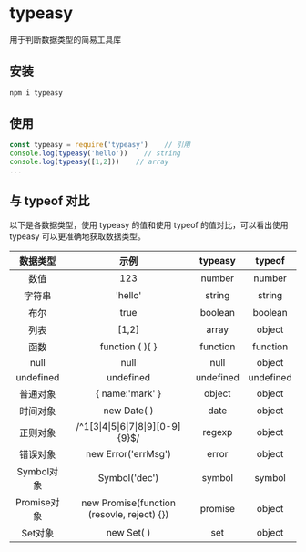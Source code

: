 # typeasy
用于判断数据类型的简易工具库


## 安装
```javascript
npm i typeasy
```


## 使用
```javascript
const typeasy = require('typeasy')    // 引用
console.log(typeasy('hello'))    // string
console.log(typeasy([1,2]))    // array
...
```


## 与 typeof 对比
以下是各数据类型，使用 typeasy 的值和使用 typeof 的值对比，可以看出使用 typeasy 可以更准确地获取数据类型。

| 数据类型 | 示例 | typeasy | typeof |
| :---: | :---: | :---: | :---: |
| 数值 | 123 | number | number |
| 字符串 | 'hello' | string | string |
| 布尔 | true | boolean | boolean |
| 列表 | [1,2] | array | object |
| 函数 | function ( ){ } | function | function |
| null | null | null | object |
| undefined | undefined | undefined | undefined |
| 普通对象 | { name:'mark' } | object | object |
| 时间对象 | new Date( ) | date | object |
| 正则对象 | /^1[3&#124;4&#124;5&#124;6&#124;7&#124;8&#124;9][0-9]{9}$/ | regexp | object |
| 错误对象 | new Error('errMsg') | error | object |
| Symbol对象 | Symbol('dec') | symbol | symbol |
| Promise对象 | new Promise(function (resovle, reject) {}) | promise | object |
| Set对象 | new Set( ) | set | object |
